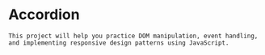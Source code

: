 # Accordion

    This project will help you practice DOM manipulation, event handling, and implementing responsive design patterns using JavaScript.
